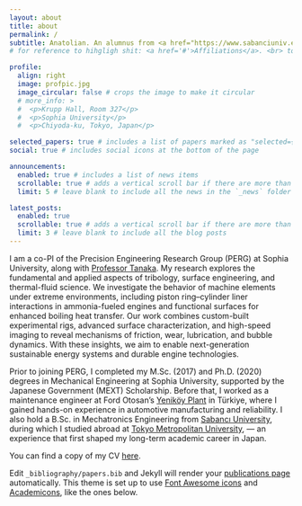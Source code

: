 ```yaml
---
layout: about
title: about
permalink: /
subtitle: Anatolian. An alumnus from <a href="https://www.sabanciuniv.edu/en">Sabanci University</a>. Now, an Assistant Professor @PERG, <a href="https://fst.sophia.ac.jp/en/department/eas/">EAS</a>, <a href="https://www.sophia.ac.jp/eng/">Sophia University</a>.
# for reference to hihgligh shit: <a href='#'>Affiliations</a>. <br> to break the line and go down '...' to highlight

profile:
  align: right
  image: profpic.jpg
  image_circular: false # crops the image to make it circular
  # more_info: >
  #  <p>Krupp Hall, Room 327</p>
  #  <p>Sophia University</p>
  #  <p>Chiyoda-ku, Tokyo, Japan</p>

selected_papers: true # includes a list of papers marked as "selected={true}"
social: true # includes social icons at the bottom of the page

announcements:
  enabled: true # includes a list of news items
  scrollable: true # adds a vertical scroll bar if there are more than 3 news items
  limit: 5 # leave blank to include all the news in the `_news` folder

latest_posts:
  enabled: true
  scrollable: true # adds a vertical scroll bar if there are more than 3 new posts items
  limit: 3 # leave blank to include all the blog posts
---
```


I am a co-PI of the Precision Engineering Research Group (PERG) at Sophia University, along with [Professor Tanaka](https://fst.sophia.ac.jp/en/faculty/hidetake-tanaka). My research explores the fundamental and applied aspects of tribology, surface engineering, and thermal-fluid science. We investigate the behavior of machine elements under extreme environments, including piston ring–cylinder liner interactions in ammonia-fueled engines and functional surfaces for enhanced boiling heat transfer. Our work combines custom-built experimental rigs, advanced surface characterization, and high-speed imaging to reveal mechanisms of friction, wear, lubrication, and bubble dynamics. With these insights, we aim to enable next-generation sustainable energy systems and durable engine technologies.

Prior to joining PERG, I completed my M.Sc. (2017) and Ph.D. (2020) degrees in Mechanical Engineering at Sophia University, supported by the Japanese Government (MEXT) Scholarship. Before that, I worked as a maintenance engineer at Ford Otosan’s [Yeniköy Plant](https://www.fordotosan.com.tr/en/operations/production/plants) in Türkiye, where I gained hands-on experience in automotive manufacturing and reliability. I also hold a B.Sc. in Mechatronics Engineering from [Sabancı University](https://www.sabanciuniv.edu/en), during which I studied abroad at [Tokyo Metropolitan University](https://www.tmu.ac.jp/english/index.html), — an experience that first shaped my long-term academic career in Japan.

You can find a copy of my CV <a href="{{ site.baseurl }}/assets/pdf/Academic_CV_Nov24.pdf">here</a>.

Edit `_bibliography/papers.bib` and Jekyll will render your [publications page](/al-folio/publications/) automatically. This theme is set up to use [Font Awesome icons](https://fontawesome.com/) and [Academicons](https://jpswalsh.github.io/academicons/), like the ones below.
